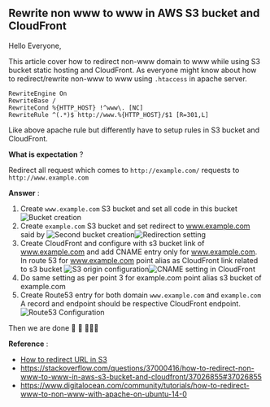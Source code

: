 ## Rewrite non www to www in AWS S3 bucket and CloudFront

Hello Everyone, 

This article cover how to redirect non-www domain to www while using S3 bucket static hosting and CloudFront. As everyone might know about how to redirect/rewrite non-www to www using `.htaccess` in apache server. 

```
RewriteEngine On
RewriteBase /
RewriteCond %{HTTP_HOST} !^www\. [NC]
RewriteRule ^(.*)$ http://www.%{HTTP_HOST}/$1 [R=301,L]
```
Like above apache rule but differently have to setup rules in S3 bucket and CloudFront.

**What is expectation** ? 

Redirect all request which comes to `http://example.com/` requests to `http://www.example.com`

**Answer** : 

1. Create `www.example.com` S3 bucket and set all code in this bucket![Bucket creation](https://cdn.hashnode.com/res/hashnode/image/upload/v1602598965324/t6VOPWTz1.png)
2. Create `example.com` S3 bucket and set redirect to www.example.com said by  ![Second bucket creation](https://cdn.hashnode.com/res/hashnode/image/upload/v1602599118139/btwLvSnjw.png)![Redirection setting](https://cdn.hashnode.com/res/hashnode/image/upload/v1602599106146/upzhIYrQA.png)
3. Create CloudFront and configure with s3 bucket link of www.example.com and add CNAME entry only for www.example.com. In route 53 for www.example.com point alias as CloudFront link related to s3 bucket ![S3 origin configuration](https://cdn.hashnode.com/res/hashnode/image/upload/v1602599344922/WvGbN5o--.png)![CNAME setting in CloudFront](https://cdn.hashnode.com/res/hashnode/image/upload/v1602599354653/qPxYgWH9K.png)
4. Do same setting as per point 3 for example.com point alias s3 bucket of example.com
5. Create Route53 entry for both domain `www.example.com` and `example.com` A record and endpoint should be respective CloudFront endpoint. ![Route53 Configuration](https://cdn.hashnode.com/res/hashnode/image/upload/v1602613594781/rg1D_71pf.png)

Then we are done 🥳 🥳 🚀🚀🚀

**Reference** : 
- [How to redirect URL in S3](https://aws.amazon.com/blogs/aws/root-domain-website-hosting-for-amazon-s3/) 
- https://stackoverflow.com/questions/37000416/how-to-redirect-non-www-to-www-in-aws-s3-bucket-and-cloudfront/37026855#37026855
- https://www.digitalocean.com/community/tutorials/how-to-redirect-www-to-non-www-with-apache-on-ubuntu-14-0